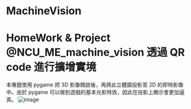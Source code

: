 # MachineVision
HomeWork &amp; Project @NCU_ME_machine_vision
透過 QR code 進行擴增實境  
===
本專題使用 pygame 把 3D 影像開啟後，再將此立體圖投影至 2D 的即時影像中。由於 pygame 可以做到遊戲的基本光影特效，因此在投影上顯示會更加逼真。
![image](https://user-images.githubusercontent.com/39979565/229982373-f1101ed0-f1fa-4a89-bfd1-0ee933d61ecb.png)
